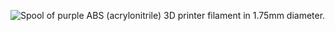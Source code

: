 ﻿![Spool of purple ABS (acrylonitrile) 3D printer filament in 1.75mm diameter.](https://m.media-amazon.com/images/I/81XlW6Ef0NL._AC_SL1500_.jpg)
